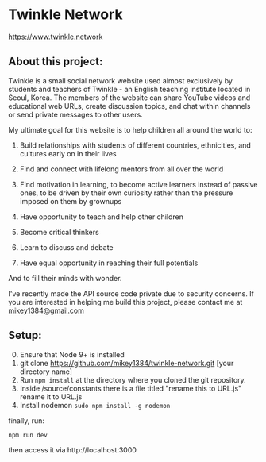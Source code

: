 # Twinkle Network
https://www.twinkle.network

## About this project:

Twinkle is a small social network website used almost exclusively by students and teachers of Twinkle - an English teaching institute located in Seoul, Korea. The members of the website can share YouTube videos and educational web URLs, create discussion topics, and chat within channels or send private messages to other users.

My ultimate goal for this website is to help children all around the world to:

1. Build relationships with students of different countries, ethnicities, and cultures early on in their lives

2. Find and connect with lifelong mentors from all over the world

3. Find motivation in learning, to become active learners instead of passive ones, to be driven by their own curiosity rather than the pressure imposed on them by grownups

4. Have opportunity to teach and help other children

5. Become critical thinkers

6. Learn to discuss and debate

7. Have equal opportunity in reaching their full potentials

And to fill their minds with wonder.

I've recently made the API source code private due to security concerns. If you are interested in helping me build this project, please contact me at mikey1384@gmail.com

## Setup:
0. Ensure that Node 9+ is installed
1. git clone https://github.com/mikey1384/twinkle-network.git [your directory name]
2. Run `npm install` at the directory where you cloned the git repository.
3. Inside /source/constants there is a file titled "rename this to URL.js" rename it to URL.js
4. Install nodemon `sudo npm install -g nodemon`

finally, run:
```shell
npm run dev
```
then access it via http://localhost:3000
